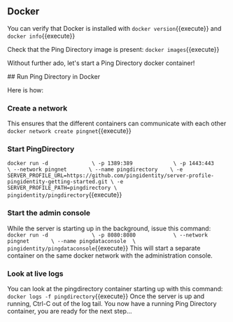 ## Docker
You can verify that Docker is installed with 
`docker version`{{execute}}
and
`docker info`{{execute}}

Check that the Ping Directory image is present:
`docker images`{{execute}}

Without further ado, let's start a Ping Directory docker container!

## Run Ping Directory in Docker

Here is how:

### Create a network
This ensures that the different containers can communicate with each other
`docker network create pingnet`{{execute}}

### Start PingDirectory
`docker run -d              \
    -p 1389:389             \
    -p 1443:443             \
    --network pingnet       \
    --name pingdirectory    \
    -e SERVER_PROFILE_URL=https://github.com/pingidentity/server-profile-pingidentity-getting-started.git \
    -e SERVER_PROFILE_PATH=pingdirectory \
    pingidentity/pingdirectory`{{execute}}

### Start the admin console
While the server is starting up in the background, issue this command:
`docker run -d              \
    -p 8080:8080            \
    --network pingnet       \
    --name pingdataconsole  \
    pingidentity/pingdataconsole`{{execute}}
This will start a separate container on the same docker network with the administration console.

### Look at live logs
You can look at the pingdirectory container starting up with this command:
`docker logs -f pingdirectory`{{execute}}
Once the server is up and running, Ctrl-C out of the log tail.
You now have a running Ping Directory container, you are ready for the next step...


